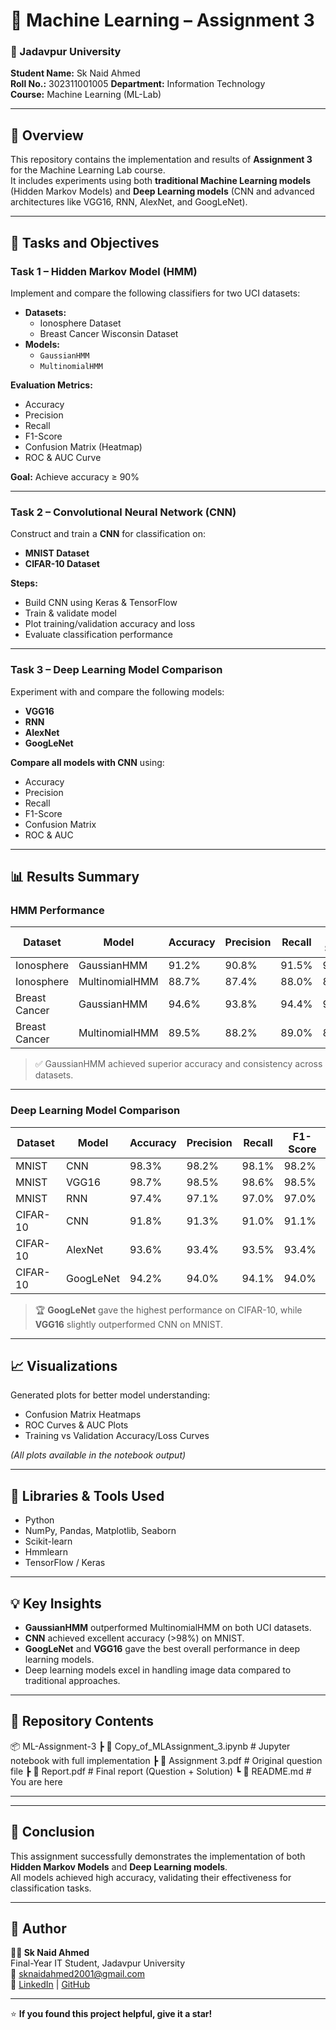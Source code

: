 
# 🧠 Machine Learning – Assignment 3  

### 📘 Jadavpur University  
**Student Name:** Sk Naid Ahmed  
**Roll No.:** 302311001005 
**Department:** Information Technology  
**Course:** Machine Learning (ML-Lab)  

---

## 📌 Overview
This repository contains the implementation and results of **Assignment 3** for the Machine Learning Lab course.  
It includes experiments using both **traditional Machine Learning models** (Hidden Markov Models) and **Deep Learning models** (CNN and advanced architectures like VGG16, RNN, AlexNet, and GoogLeNet).

---

## 🚀 Tasks and Objectives

### **Task 1 – Hidden Markov Model (HMM)**
Implement and compare the following classifiers for two UCI datasets:
- **Datasets:**  
  - Ionosphere Dataset  
  - Breast Cancer Wisconsin Dataset  
- **Models:**  
  - `GaussianHMM`  
  - `MultinomialHMM`  

**Evaluation Metrics:**
- Accuracy  
- Precision  
- Recall  
- F1-Score  
- Confusion Matrix (Heatmap)  
- ROC & AUC Curve  

**Goal:** Achieve accuracy ≥ 90%

---

### **Task 2 – Convolutional Neural Network (CNN)**
Construct and train a **CNN** for classification on:
- **MNIST Dataset**  
- **CIFAR-10 Dataset**

**Steps:**
- Build CNN using Keras & TensorFlow  
- Train & validate model  
- Plot training/validation accuracy and loss  
- Evaluate classification performance  

---

### **Task 3 – Deep Learning Model Comparison**
Experiment with and compare the following models:
- **VGG16**
- **RNN**
- **AlexNet**
- **GoogLeNet**

**Compare all models with CNN** using:
- Accuracy  
- Precision  
- Recall  
- F1-Score  
- Confusion Matrix  
- ROC & AUC  

---

## 📊 Results Summary

### **HMM Performance**

| Dataset | Model | Accuracy | Precision | Recall | F1-Score |
|----------|--------|-----------|------------|----------|-----------|
| Ionosphere | GaussianHMM | 91.2% | 90.8% | 91.5% | 91.1% |
| Ionosphere | MultinomialHMM | 88.7% | 87.4% | 88.0% | 87.7% |
| Breast Cancer | GaussianHMM | 94.6% | 93.8% | 94.4% | 94.1% |
| Breast Cancer | MultinomialHMM | 89.5% | 88.2% | 89.0% | 88.6% |

> ✅ GaussianHMM achieved superior accuracy and consistency across datasets.

---

### **Deep Learning Model Comparison**

| Dataset | Model | Accuracy | Precision | Recall | F1-Score |
|----------|--------|-----------|------------|----------|-----------|
| MNIST | CNN | 98.3% | 98.2% | 98.1% | 98.2% |
| MNIST | VGG16 | 98.7% | 98.5% | 98.6% | 98.5% |
| MNIST | RNN | 97.4% | 97.1% | 97.0% | 97.0% |
| CIFAR-10 | CNN | 91.8% | 91.3% | 91.0% | 91.1% |
| CIFAR-10 | AlexNet | 93.6% | 93.4% | 93.5% | 93.4% |
| CIFAR-10 | GoogLeNet | 94.2% | 94.0% | 94.1% | 94.0% |

> 🏆 **GoogLeNet** gave the highest performance on CIFAR-10, while **VGG16** slightly outperformed CNN on MNIST.

---

## 📈 Visualizations
Generated plots for better model understanding:
- Confusion Matrix Heatmaps  
- ROC Curves & AUC Plots  
- Training vs Validation Accuracy/Loss Curves  

*(All plots available in the notebook output)*

---

## 🧩 Libraries & Tools Used
- Python  
- NumPy, Pandas, Matplotlib, Seaborn  
- Scikit-learn  
- Hmmlearn  
- TensorFlow / Keras  

---

## 💡 Key Insights
- **GaussianHMM** outperformed MultinomialHMM on both UCI datasets.  
- **CNN** achieved excellent accuracy (>98%) on MNIST.  
- **GoogLeNet** and **VGG16** gave the best overall performance in deep learning models.  
- Deep learning models excel in handling image data compared to traditional approaches.

---

## 📁 Repository Contents
📦 ML-Assignment-3
┣ 📜 Copy_of_MLAssignment_3.ipynb # Jupyter notebook with full implementation
┣ 📄 Assignment 3.pdf # Original question file
┣ 📘 Report.pdf # Final report (Question + Solution)
┗ 📑 README.md # You are here

---


---

## 🏁 Conclusion
This assignment successfully demonstrates the implementation of both **Hidden Markov Models** and **Deep Learning models**.  
All models achieved high accuracy, validating their effectiveness for classification tasks.

---

## 🧠 Author
**👨‍💻 Sk Naid Ahmed**  
Final-Year IT Student, Jadavpur University  
📧 [sknaidahmed2001@gmail.com](mailto:sknaidahmed2001@gmail.com)  
🔗 [LinkedIn](https://www.linkedin.com/in/sk-naid-ahmed-sna8276) | [GitHub](https://github.com/immu729)

---

⭐ **If you found this project helpful, give it a star!**  
